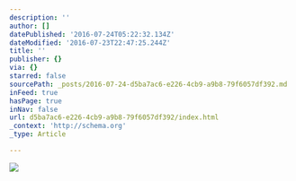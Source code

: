 ```yaml
---
description: ''
author: []
datePublished: '2016-07-24T05:22:32.134Z'
dateModified: '2016-07-23T22:47:25.244Z'
title: ''
publisher: {}
via: {}
starred: false
sourcePath: _posts/2016-07-24-d5ba7ac6-e226-4cb9-a9b8-79f6057df392.md
inFeed: true
hasPage: true
inNav: false
url: d5ba7ac6-e226-4cb9-a9b8-79f6057df392/index.html
_context: 'http://schema.org'
_type: Article

---
```

![](https://the-grid-user-content.s3-us-west-2.amazonaws.com/dbb12333-4d99-411e-b3f2-c20e112ccbd9.jpg)